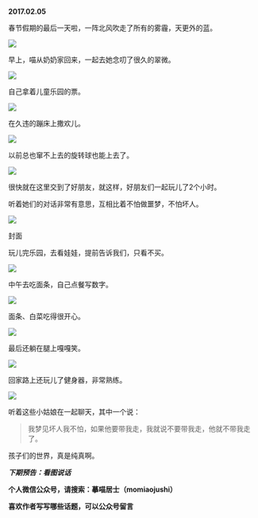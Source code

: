 
          
            
**2017.02.05**

春节假期的最后一天啦，一阵北风吹走了所有的雾霾，天更外的蓝。




![](//upload-images.jianshu.io/upload_images/51001-b95844ef35c7b774.jpg)




早上，喵从奶奶家回来，一起去她念叨了很久的翠微。




![](//upload-images.jianshu.io/upload_images/51001-bba71cc3a251cbeb.jpg)




自己拿着儿童乐园的票。




![](//upload-images.jianshu.io/upload_images/51001-740a57ae1de4302b.jpg)




在久违的蹦床上撒欢儿。




![](//upload-images.jianshu.io/upload_images/51001-878caace10cc4c26.jpg)




以前总也窜不上去的旋转球也能上去了。




![](//upload-images.jianshu.io/upload_images/51001-ddde45ab295c10a9.jpg)




很快就在这里交到了好朋友，就这样，好朋友们一起玩儿了2个小时。

听着她们的对话非常有意思，互相比着不怕做噩梦，不怕坏人。




![](//upload-images.jianshu.io/upload_images/51001-c0cbcc24d1a9b5ad.jpg)

封面


玩儿完乐园，去看娃娃，提前告诉我们，只看不买。




![](//upload-images.jianshu.io/upload_images/51001-aca61777e7091562.jpg)




中午去吃面条，自己点餐写数字。




![](//upload-images.jianshu.io/upload_images/51001-d3ddf368d6b81345.jpg)




面条、白菜吃得很开心。




![](//upload-images.jianshu.io/upload_images/51001-1f280bf80bd37000.jpg)




最后还躺在腿上嘎嘎笑。




![](//upload-images.jianshu.io/upload_images/51001-5e9e4cbfe9a4e181.jpg)




回家路上还玩儿了健身器，非常熟练。




![](//upload-images.jianshu.io/upload_images/51001-713c5e3f73ebe496.jpg)




听着这些小姑娘在一起聊天，其中一个说：
>我梦见坏人我不怕，如果他要带我走，我就说不要带我走，他就不带我走了。



孩子们的世界，真是纯真啊。


***下期预告：看图说话***


**个人微信公众号，请搜索：摹喵居士（momiaojushi）**

**喜欢作者写写哪些话题，可以公众号留言**

          
        